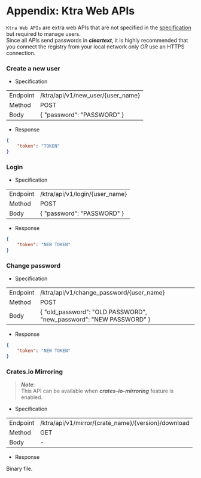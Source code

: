 # Appendix: Ktra Web APIs

`Ktra Web APIs` are extra web APIs that are not specified in the [specification](https://doc.rust-lang.org/cargo/reference/registries.html) but required to manage users.  
Since all APIs send passwords in ***cleartext***, it is highly recommended that you connect the registry from your local network only *OR* use an HTTPS connection.

### Create a new user

- Specification

<table>
    <tr>
        <td>Endpoint</td>
        <td>/ktra/api/v1/new_user/{user_name}</td>
    </tr>
    <tr>
        <td>Method</td>
        <td>POST</td>
    </tr>
    <tr>
        <td>Body</td>
        <td>{ "password": "PASSWORD" }</td>
    </tr>
</table>

- Response

```json
{
    "token": "TOKEN"
}
```

### Login

- Specification

<table>
    <tr>
        <td>Endpoint</td>
        <td>/ktra/api/v1/login/{user_name}</td>
    </tr>
    <tr>
        <td>Method</td>
        <td>POST</td>
    </tr>
    <tr>
        <td>Body</td>
        <td>{ "password": "PASSWORD" }</td>
    </tr>
</table>

- Response

```json
{
    "token": "NEW TOKEN"
}
```

### Change password

- Specification

<table>
    <tr>
        <td>Endpoint</td>
        <td>/ktra/api/v1/change_password/{user_name}</td>
    </tr>
    <tr>
        <td>Method</td>
        <td>POST</td>
    </tr>
    <tr>
        <td>Body</td>
        <td>{ "old_password": "OLD PASSWORD", "new_password": "NEW PASSWORD" }</td>
    </tr>
</table>

- Response

```json
{
    "token": "NEW TOKEN"
}
```

### Crates.io Mirroring

> ***Note***:  
> This API can be available when ***crates-io-mirroring*** feature is enabled.


- Specification

<table>
    <tr>
        <td>Endpoint</td>
        <td>/ktra/api/v1/mirror/{crate_name}/{version}/download</td>
    </tr>
    <tr>
        <td>Method</td>
        <td>GET</td>
    </tr>
    <tr>
        <td>Body</td>
        <td>-</td>
    </tr>
</table>

- Response

Binary file.
